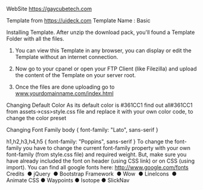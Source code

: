 WebSite
https://gaycubetech.com


Template from https://uideck.com
Template Name : Basic

Installing Template. After unzip the download pack, you'll found a Template Folder with all the files. 
 
1. You can view this Template in any browser, you can display or edit the Template without an internet connection. 
 
2. Now go to your cpanel or open your FTP Client (like Filezilla) and upload the content of the Template on your server root. 
 3. Once the files are done uploading go to ​www.yourdomainname.com/index.html 
 
Changing Default Color As its default color is ​#361CC1​ find out all ​#361CC1​ from ​assets->css>style.css​ file and replace it with your own color code, to change the color preset 
 
Changing Font Family body {   ​font-family: "Lato", sans-serif } 
 
 
h1,h2,h3,h4,h5 {   ​font-family: "Poppins", sans-serif } 
 To change the font-family you have to change the current ​font-family​ property with your own font-family (from style.css file) and required weight​. But, make sure you have already included the font on header (using CSS link) or on CSS (using import). 
 You can find all google fonts here: ​http://www.google.com/fonts Credits  ● jQuery  ● Bootstrap Framework  ● Wow  ● LineIcons  ● Animate CSS ● Waypoints ● Isotope ● SlickNav 
 